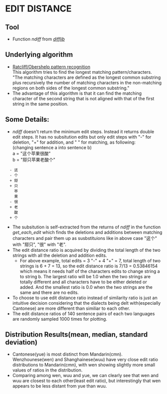 # EDIT DISTANCE
## Tool
- Function *ndiff* from [*difflib*](https://docs.python.org/3/library/difflib.html#)
## Underlying algorithm 
- [Ratcliff/Obershelp pattern recognition](https://en.wikipedia.org/wiki/Gestalt_pattern_matching)<br>
This algorithm tries to find the longest matching pattern/characters.<br>
"The matching characters are defined as the longest common substring plus recursively the number of matching characters in the non-matching regions on both sides of the longest common substring."
- The advantage of this algorithm is that it can find the matching character of the second string that is not aligned with that of the first string in the same position.

## Some Details:
- *ndiff* doesn't return the minimum edit steps. Instead it returns double edit steps.
It has no subsitution edits but only edit steps with "-" for deletion, "+" for addition, and " " for matching, as following: <br>
(changing sentence a into sentence b) <br>
a = "这个苹果很酸" <br>
b = "搿只苹果老酸个"

```  
  - 这
  - 个
  + 搿
  + 只
    苹
    果
  - 很
  + 老
    酸
  + 个
```
- The subsitution is self-extracted from the returns of *ndiff* in the function *get_each_edit* which finds the deletions and additions between matching characters and pair them up as susbstituions like in above case "这个" with "搿只", "很" with "老".
- The edit distance ratio is acquired by dividing the total length of the two strings with all the deletion and addition edits. <br>
  - For above example, total edits = 3 "-" + 4 "+" = 7, total length of two strings is 6 + 7 = 13, so the edit distance ratio is 7/13 = 0.53846154 which means it needs half of the characters edits to change string a to string b. The largest ratio will be 1.0 when the two strings are totally different and all characters have to be either deleted or added. And the smallest ratio is 0.0 when the two strings are the same and there are no edits.
- To choose to use edit distance ratio instead of similarity ratio is just an intuitive decision considering that the dialects being delt with(especially Cantonese) are more different than similiar to each other.
- The edit distance ratios of 140 sentence pairs of each two languages are randomly sampled 1000 times for plotting.

## Distribution Results(mean, median, standard deviation)
- Cantonese(yue) is most distinct from Mandarin(cmn). Wenzhounese(wen) and Shanghainese(wuu) have very close edit ratio distributions to Mandarin(cmn), with wen showing slightly more small values of ratios in the distribution.
- Comparing among wen, wuu and yue, we can clearly see that wen and wuu are closest to each other(least edit ratio), but interestingly that wen appears to be less distant from yue than wuu.

